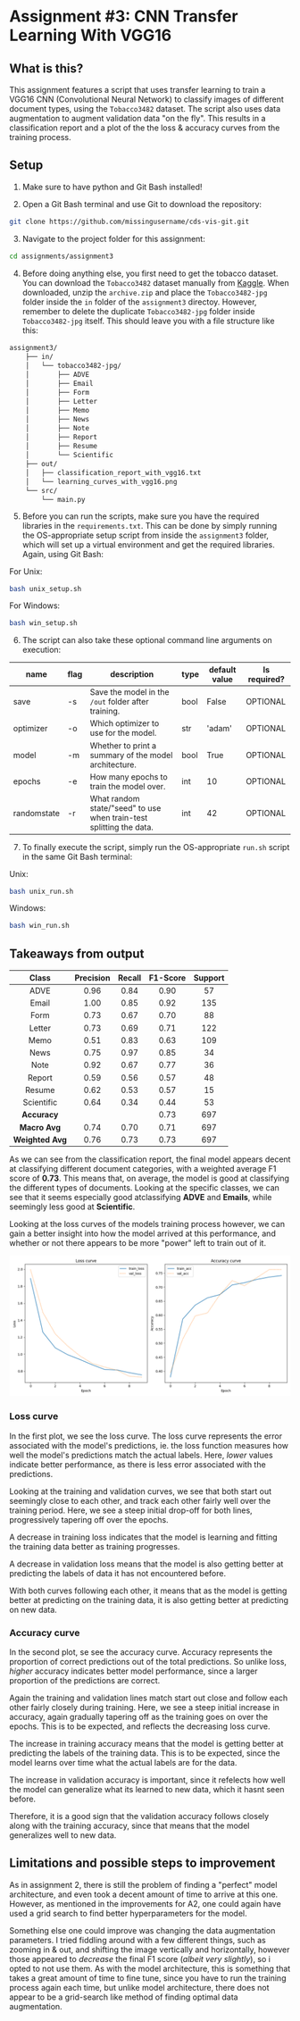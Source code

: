 # Assignment #3: CNN Transfer Learning With VGG16

## What is this?
This assignment features a script that uses transfer learning to train a VGG16 CNN (Convolutional Neural Network) to classify images of different document types, using the `Tobacco3482` dataset. The script also uses data augmentation to augment validation data "on the fly". This results in a classification report and a plot of the the loss & accuracy curves from the training process.

## Setup
1. Make sure to have python and Git Bash installed!

2. Open a Git Bash terminal and use Git to download the repository:

```sh
git clone https://github.com/missingusername/cds-vis-git.git
```

3. Navigate to the project folder for this assignment:

```sh
cd assignments/assignment3
```

4. Before doing anything else, you first need to get the tobacco dataset. You can download the `Tobacco3482` dataset manually from [Kaggle](https://www.kaggle.com/datasets/patrickaudriaz/tobacco3482jpg). When downloaded, unzip the `archive.zip` and place the `Tobacco3482-jpg` folder inside the `in` folder of the `assignment3` directoy. However, remember to delete the duplicate `Tobacco3482-jpg` folder inside `Tobacco3482-jpg` itself. This should leave you with a file structure like this:

```
assignment3/
    ├── in/
    │   └── tobacco3482-jpg/
    │       ├── ADVE
    │       ├── Email
    │       ├── Form
    │       ├── Letter
    │       ├── Memo
    │       ├── News
    │       ├── Note
    │       ├── Report
    │       ├── Resume
    │       └── Scientific
    ├── out/
    │   ├── classification_report_with_vgg16.txt
    │   └── learning_curves_with_vgg16.png
    └── src/
        └── main.py
```

5. Before you can run the scripts, make sure you have the required libraries in the `requirements.txt`. This can be done by simply running the OS-appropriate setup script from inside the `assignment3` folder, which will set up a virtual environment and get the required libraries. Again, using Git Bash:

For Unix:
```sh
bash unix_setup.sh
```
For Windows:
```sh
bash win_setup.sh
```

6. The script can also take these optional command line arguments on execution:

| name        | flag | description                                                         | type | default value | Is required? |
|-------------|------|---------------------------------------------------------------------|------|---------------|--------------|
| save        | -s   | Save the model in the `/out` folder after training.                                      | bool | False         | OPTIONAL     |
| optimizer   | -o   | Which optimizer to use for the model.                               | str  | 'adam'        | OPTIONAL     |
| model       | -m   | Whether to print a summary of the model architecture.               | bool | True          | OPTIONAL     |
| epochs      | -e   | How many epochs to train the model over.                            | int  | 10            | OPTIONAL     |
| randomstate | -r   | What random state/"seed" to use when train-test splitting the data. |  int | 42            | OPTIONAL     |

7. To finally execute the script, simply run the OS-appropriate `run.sh` script in the same Git Bash terminal:

Unix: 
```sh
bash unix_run.sh
```
Windows: 
```sh
bash win_run.sh
```

## Takeaways from output

|       Class       | Precision | Recall | F1-Score | Support |
|:-----------------:|:---------:|:------:|:--------:|:-------:|
|        ADVE       |    0.96   |  0.84  |   0.90   |    57   |
|       Email       |    1.00   |  0.85  |   0.92   |   135   |
|        Form       |    0.73   |  0.67  |   0.70   |    88   |
|      Letter       |    0.73   |  0.69  |   0.71   |   122   |
|        Memo       |    0.51   |  0.83  |   0.63   |   109   |
|        News       |    0.75   |  0.97  |   0.85   |    34   |
|        Note       |    0.92   |  0.67  |   0.77   |    36   |
|      Report       |    0.59   |  0.56  |   0.57   |    48   |
|      Resume       |    0.62   |  0.53  |   0.57   |    15   |
|  Scientific       |    0.64   |  0.34  |   0.44   |    53   |
| **Accuracy**      |           |        |   0.73   |   697   |
| **Macro Avg**     |    0.74   |  0.70  |   0.71   |   697   |
| **Weighted Avg**  |    0.76   |  0.73  |   0.73   |   697   |

As we can see from the classification report, the final model appears decent at classifying different document categories, with a weighted average F1 score of **0.73**. This means that, on average, the model is good at classifying the different types of documents.
Looking at the specific classes, we can see that it seems especially good atclassifying **ADVE** and **Emails**, while seemingly less good at **Scientific**.

Looking at the loss curves of the models training process however, we can gain a better insight into how the model arrived at this performance, and whether or not there appears to be more "power" left to train out of it.

![Learning curves](out/learning%20curves.png)

### Loss curve
In the first plot, we see the loss curve. The loss curve represents the error associated with the model's predictions, ie. the loss function measures how well the model's predictions match the actual labels. Here, *lower* values indicate better performance, as there is less error associated with the predictions.

Looking at the training and validation curves, we see that both start out seemingly close to each other, and track each other fairly well over the training period. Here, we see a steep initial drop-off for both lines, progressively tapering off over the epochs.

A decrease in training loss indicates that the model is learning and fitting the training data better as training progresses.

A decrease in validation loss means that the model is also getting better at predicting the labels of data it has not encountered before.

With both curves following each other, it means that as the model is getting better at predicting on the training data, it is also getting better at predicting on new data.

### Accuracy curve
In the second plot, se see the accuracy curve. Accuracy represents the proportion of correct predictions out of the total predictions. So unlike loss, *higher* accuracy indicates better model performance, since a larger proportion of the predictions are correct.

Again the training and validation lines match start out close and follow each other fairly closely during training. Here, we see a steep initial increase in accuracy, again gradually tapering off as the training goes on over the epochs. This is to be expected, and reflects the decreasing loss curve.

The increase in training accuracy means that the model is getting better at predicting the labels of the training data. This is to be expected, since the model learns over time what the actual labels are for the data.

The increase in validation accuracy is important, since it refelects how well the model can generalize what its learned to new data, which it hasnt seen before.

Therefore, it is a good sign that the validation accuracy follows closely along with the training accuracy, since that means that the model generalizes well to new data.

## Limitations and possible steps to improvement
As in assignment 2, there is still the problem of finding a "perfect" model architecture, and even took a decent amount of time to arrive at this one. However, as mentioned in the improvements for A2, one could again have used a grid search to find better hyperparameters for the model.

Something else one could improve was changing the data augmentation parameters. I tried fiddling around with a few different things, such as zooming in & out, and shifting the image vertically and horizontally, however those appeared to *decrease* the final F1 score (*albeit very slightly*), so i opted to not use them. As with the model architecture, this is something that takes a great amount of time to fine tune, since you have to run the training process again each time, but unlike model architecture, there does not appear to be a grid-search like method of finding optimal data augmentation.